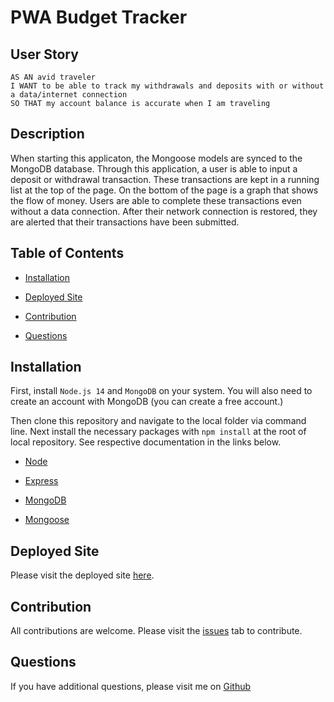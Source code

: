 # PWA Budget Tracker 

## User Story

```
AS AN avid traveler
I WANT to be able to track my withdrawals and deposits with or without a data/internet connection
SO THAT my account balance is accurate when I am traveling
```

## Description

When starting this applicaton, the Mongoose models are synced to the MongoDB database.
Through this application, a user is able to input a deposit or withdrawal transaction. These transactions are kept in a running list at the top of the page. On the bottom of the page is a graph that shows the flow of money. 
Users are able to complete these transactions even without a data connection. After their network connection is restored, they are alerted that their transactions have been submitted.

## Table of Contents

  * [Installation](#installation)

  * [Deployed Site](#deployedsite)

  * [Contribution](#contribution)

  * [Questions](#questions)

## Installation

First, install `Node.js 14` and `MongoDB` on your system. You will also need to create an account with MongoDB (you can create a free account.) 

Then clone this repository and navigate to the local folder via command line. Next install the necessary packages with `npm install` at the root of local repository. See respective documentation in the links below.

* [Node](https://nodejs.org/en/)

* [Express](https://docs.npmjs.com/cli/v7/commands/npm-install)

* [MongoDB](https://www.mongodb.com/)

* [Mongoose](https://mongoosejs.com/)

## Deployed Site

Please visit the deployed site [here](https://dry-river-42304.herokuapp.com/).


## Contribution 

  All contributions are welcome. Please visit the [issues](https://github.com/pmac16/PWA-budget-tracker/issues) tab  to contribute.

 ## Questions

  If you have additional questions, please visit me on [Github](https://github.com/pmac16)

  